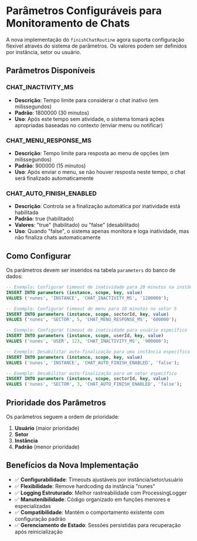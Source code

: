 # Parâmetros Configuráveis para Monitoramento de Chats

A nova implementação do `finishChatRoutine` agora suporta configuração flexível através do sistema de parâmetros. Os valores podem ser definidos por instância, setor ou usuário.

## Parâmetros Disponíveis

### CHAT_INACTIVITY_MS

- **Descrição**: Tempo limite para considerar o chat inativo (em milissegundos)
- **Padrão**: 1800000 (30 minutos)
- **Uso**: Após este tempo sem atividade, o sistema tomará ações apropriadas baseadas no contexto (enviar menu ou notificar)

### CHAT_MENU_RESPONSE_MS

- **Descrição**: Tempo limite para resposta ao menu de opções (em milissegundos)
- **Padrão**: 900000 (15 minutos)
- **Uso**: Após enviar o menu, se não houver resposta neste tempo, o chat será finalizado automaticamente

### CHAT_AUTO_FINISH_ENABLED

- **Descrição**: Controla se a finalização automática por inatividade está habilitada
- **Padrão**: true (habilitado)
- **Valores**: "true" (habilitado) ou "false" (desabilitado)
- **Uso**: Quando "false", o sistema apenas monitora e loga inatividade, mas não finaliza chats automaticamente

## Como Configurar

Os parâmetros devem ser inseridos na tabela `parameters` do banco de dados:

```sql
-- Exemplo: Configurar timeout de inatividade para 20 minutos na instância "nunes"
INSERT INTO parameters (instance, scope, key, value)
VALUES ('nunes', 'INSTANCE', 'CHAT_INACTIVITY_MS', '1200000');

-- Exemplo: Configurar timeout de menu para 10 minutos no setor 5
INSERT INTO parameters (instance, scope, sectorId, key, value)
VALUES ('nunes', 'SECTOR', 5, 'CHAT_MENU_RESPONSE_MS', '600000');

-- Exemplo: Configurar timeout de inatividade para usuário específico
INSERT INTO parameters (instance, scope, userId, key, value)
VALUES ('nunes', 'USER', 123, 'CHAT_INACTIVITY_MS', '900000');

-- Exemplo: Desabilitar auto-finalização para uma instância específica
INSERT INTO parameters (instance, scope, key, value)
VALUES ('nunes', 'INSTANCE', 'CHAT_AUTO_FINISH_ENABLED', 'false');

-- Exemplo: Desabilitar auto-finalização para um setor específico
INSERT INTO parameters (instance, scope, sectorId, key, value)
VALUES ('nunes', 'SECTOR', 3, 'CHAT_AUTO_FINISH_ENABLED', 'false');
```

## Prioridade dos Parâmetros

Os parâmetros seguem a ordem de prioridade:

1. **Usuário** (maior prioridade)
2. **Setor**
3. **Instância**
4. **Padrão** (menor prioridade)

## Benefícios da Nova Implementação

- ✅ **Configurabilidade**: Timeouts ajustáveis por instância/setor/usuário
- ✅ **Flexibilidade**: Remove hardcoding da instância "nunes"
- ✅ **Logging Estruturado**: Melhor rastreabilidade com ProcessingLogger
- ✅ **Manutenibilidade**: Código organizado em funções menores e especializadas
- ✅ **Compatibilidade**: Mantém o comportamento existente com configuração padrão
- ✅ **Gerenciamento de Estado**: Sessões persistidas para recuperação após reinicialização
